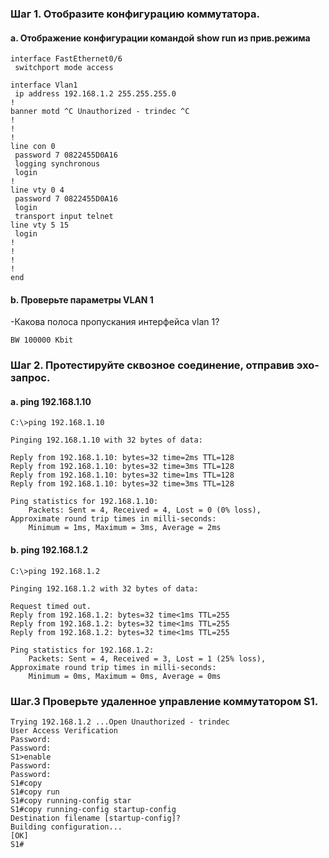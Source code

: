 ### Шаг 1. Отобразите конфигурацию коммутатора.
#### a. Отображение конфигурации командой show run из прив.режима 

```
interface FastEthernet0/6
 switchport mode access

interface Vlan1
 ip address 192.168.1.2 255.255.255.0
!
banner motd ^C Unauthorized - trindec ^C
!
!
!
line con 0
 password 7 0822455D0A16
 logging synchronous
 login
!
line vty 0 4
 password 7 0822455D0A16
 login
 transport input telnet
line vty 5 15
 login
!
!
!
!
end
```

#### b. Проверьте параметры VLAN 1 
-Какова полоса пропускания интерфейса vlan 1?
```
BW 100000 Kbit
```
### Шаг 2. Протестируйте сквозное соединение, отправив эхо-запрос.
#### a. ping 192.168.1.10
```
C:\>ping 192.168.1.10

Pinging 192.168.1.10 with 32 bytes of data:

Reply from 192.168.1.10: bytes=32 time=2ms TTL=128
Reply from 192.168.1.10: bytes=32 time=3ms TTL=128
Reply from 192.168.1.10: bytes=32 time=1ms TTL=128
Reply from 192.168.1.10: bytes=32 time=3ms TTL=128

Ping statistics for 192.168.1.10:
    Packets: Sent = 4, Received = 4, Lost = 0 (0% loss),
Approximate round trip times in milli-seconds:
    Minimum = 1ms, Maximum = 3ms, Average = 2ms
```
#### b. ping 192.168.1.2
```
C:\>ping 192.168.1.2

Pinging 192.168.1.2 with 32 bytes of data:

Request timed out.
Reply from 192.168.1.2: bytes=32 time<1ms TTL=255
Reply from 192.168.1.2: bytes=32 time<1ms TTL=255
Reply from 192.168.1.2: bytes=32 time<1ms TTL=255

Ping statistics for 192.168.1.2:
    Packets: Sent = 4, Received = 3, Lost = 1 (25% loss),
Approximate round trip times in milli-seconds:
    Minimum = 0ms, Maximum = 0ms, Average = 0ms
```

### Шаг.3 Проверьте удаленное управление коммутатором S1.

```
Trying 192.168.1.2 ...Open Unauthorized - trindec 
User Access Verification
Password: 
Password: 
S1>enable
Password: 
Password: 
S1#copy
S1#copy run
S1#copy running-config star
S1#copy running-config startup-config 
Destination filename [startup-config]? 
Building configuration...
[OK]
S1#
```